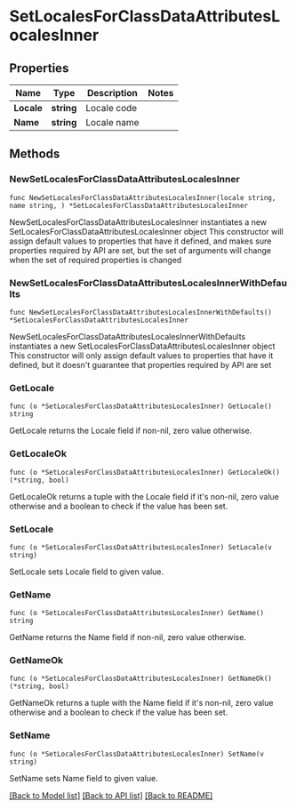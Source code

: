 # SetLocalesForClassDataAttributesLocalesInner

## Properties

Name | Type | Description | Notes
------------ | ------------- | ------------- | -------------
**Locale** | **string** | Locale code | 
**Name** | **string** | Locale name | 

## Methods

### NewSetLocalesForClassDataAttributesLocalesInner

`func NewSetLocalesForClassDataAttributesLocalesInner(locale string, name string, ) *SetLocalesForClassDataAttributesLocalesInner`

NewSetLocalesForClassDataAttributesLocalesInner instantiates a new SetLocalesForClassDataAttributesLocalesInner object
This constructor will assign default values to properties that have it defined,
and makes sure properties required by API are set, but the set of arguments
will change when the set of required properties is changed

### NewSetLocalesForClassDataAttributesLocalesInnerWithDefaults

`func NewSetLocalesForClassDataAttributesLocalesInnerWithDefaults() *SetLocalesForClassDataAttributesLocalesInner`

NewSetLocalesForClassDataAttributesLocalesInnerWithDefaults instantiates a new SetLocalesForClassDataAttributesLocalesInner object
This constructor will only assign default values to properties that have it defined,
but it doesn't guarantee that properties required by API are set

### GetLocale

`func (o *SetLocalesForClassDataAttributesLocalesInner) GetLocale() string`

GetLocale returns the Locale field if non-nil, zero value otherwise.

### GetLocaleOk

`func (o *SetLocalesForClassDataAttributesLocalesInner) GetLocaleOk() (*string, bool)`

GetLocaleOk returns a tuple with the Locale field if it's non-nil, zero value otherwise
and a boolean to check if the value has been set.

### SetLocale

`func (o *SetLocalesForClassDataAttributesLocalesInner) SetLocale(v string)`

SetLocale sets Locale field to given value.


### GetName

`func (o *SetLocalesForClassDataAttributesLocalesInner) GetName() string`

GetName returns the Name field if non-nil, zero value otherwise.

### GetNameOk

`func (o *SetLocalesForClassDataAttributesLocalesInner) GetNameOk() (*string, bool)`

GetNameOk returns a tuple with the Name field if it's non-nil, zero value otherwise
and a boolean to check if the value has been set.

### SetName

`func (o *SetLocalesForClassDataAttributesLocalesInner) SetName(v string)`

SetName sets Name field to given value.



[[Back to Model list]](../README.md#documentation-for-models) [[Back to API list]](../README.md#documentation-for-api-endpoints) [[Back to README]](../README.md)


